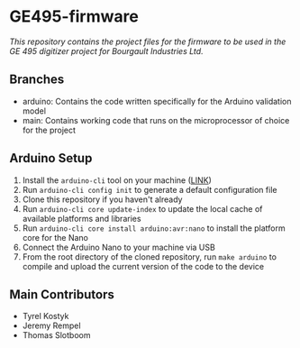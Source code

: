 # GE495-firmware

_This repository contains the project files for the firmware to be used
in the GE 495 digitizer project for Bourgault Industries Ltd._

## Branches
- arduino: Contains the code written specifically for the Arduino validation model
- main: Contains working code that runs on the microprocessor of choice for the project

## Arduino Setup
1. Install the `arduino-cli` tool on your machine ([LINK](https://arduino.github.io/arduino-cli/0.19/installation/))
2. Run `arduino-cli config init` to generate a default configuration file
3. Clone this repository if you haven't already
4. Run `arduino-cli core update-index` to update the local cache of available platforms and libraries
5. Run `arduino-cli core install arduino:avr:nano` to install the platform core for the Nano
6. Connect the Arduino Nano to your machine via USB
7. From the root directory of the cloned repository, run `make arduino` to compile and upload the current version of the code to the device

## Main Contributors
- Tyrel Kostyk
- Jeremy Rempel
- Thomas Slotboom
